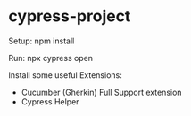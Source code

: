 # cypress-project

Setup: npm install

Run: npx cypress open

Install some useful Extensions:
- Cucumber (Gherkin) Full Support extension
- Cypress Helper